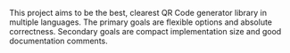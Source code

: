 This project aims to be the best, clearest QR Code generator library in multiple languages. The primary goals are flexible options and absolute correctness. Secondary goals are compact implementation size and good documentation comments.


